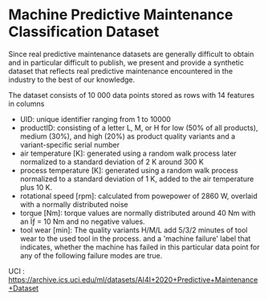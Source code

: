 # Machine Predictive Maintenance Classification Dataset
Since real predictive maintenance datasets are generally difficult to obtain and in particular difficult to publish, we present and provide a synthetic dataset that reflects real predictive maintenance encountered in the industry to the best of our knowledge.

The dataset consists of 10 000 data points stored as rows with 14 features in columns

- UID: unique identifier ranging from 1 to 10000
- productID: consisting of a letter L, M, or H for low (50% of all products), medium (30%), and high (20%) as product quality variants and a variant-specific serial number
- air temperature [K]: generated using a random walk process later normalized to a standard deviation of 2 K around 300 K
- process temperature [K]: generated using a random walk process normalized to a standard deviation of 1 K, added to the air temperature plus 10 K.
- rotational speed [rpm]: calculated from powepower of 2860 W, overlaid with a normally distributed noise
- torque [Nm]: torque values are normally distributed around 40 Nm with an Ïƒ = 10 Nm and no negative values.
- tool wear [min]: The quality variants H/M/L add 5/3/2 minutes of tool wear to the used tool in the process. and a
'machine failure' label that indicates, whether the machine has failed in this particular data point for any of the following failure modes are true.


UCI : https://archive.ics.uci.edu/ml/datasets/AI4I+2020+Predictive+Maintenance+Dataset